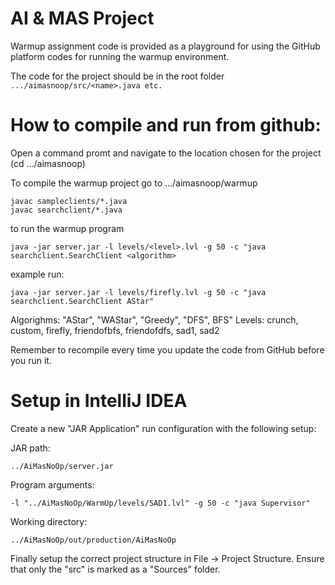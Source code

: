 # AI & MAS Project 

Warmup assignment code is provided as a playground for using the GitHub platform
codes for running the warmup environment.

The code for the project should be in the root folder ```.../aimasnoop/src/<name>.java etc.```

# How to compile and run from github:
Open a command promt and navigate to the location chosen for the project (cd .../aimasnoop)

To compile the warmup project go to .../aimasnoop/warmup
```
javac sampleclients/*.java
javac searchclient/*.java
```

to run the warmup program
```
java -jar server.jar -l levels/<level>.lvl -g 50 -c "java searchclient.SearchClient <algorithm>
```
example run:
```
java -jar server.jar -l levels/firefly.lvl -g 50 -c "java searchclient.SearchClient AStar"
```

Algorighms: "AStar", "WAStar", "Greedy", "DFS", BFS"
Levels:  crunch, custom, firefly, friendofbfs, friendofdfs, sad1, sad2

Remember to recompile every time you update the code from GitHub before you run it.

# Setup in IntelliJ IDEA
Create a new "JAR Application" run configuration with the following setup:

JAR path:
```
../AiMasNoOp/server.jar
```
Program arguments:
```
-l "../AiMasNoOp/WarmUp/levels/SAD1.lvl" -g 50 -c "java Supervisor"
```

Working directory:
```
../AiMasNoOp/out/production/AiMasNoOp
```
Finally setup the correct project structure in File -> Project Structure.
Ensure that only the "src" is marked as a "Sources" folder.